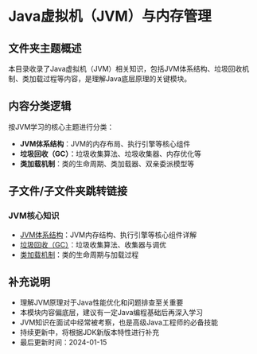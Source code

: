 # Java虚拟机（JVM）与内存管理

## 文件夹主题概述
本目录收录了Java虚拟机（JVM）相关知识，包括JVM体系结构、垃圾回收机制、类加载过程等内容，是理解Java底层原理的关键模块。

## 内容分类逻辑
按JVM学习的核心主题进行分类：
- **JVM体系结构**：JVM的内存布局、执行引擎等核心组件
- **垃圾回收（GC）**：垃圾收集算法、垃圾收集器、内存优化等
- **类加载机制**：类的生命周期、类加载器、双亲委派模型等

## 子文件/子文件夹跳转链接

### JVM核心知识
- [JVM体系结构](JVM.md)：JVM内存结构、执行引擎等核心组件详解
- [垃圾回收（GC）](GC.md)：垃圾收集算法、收集器与调优
- [类加载机制](类加载.md)：类的生命周期与加载过程

## 补充说明
- 理解JVM原理对于Java性能优化和问题排查至关重要
- 本模块内容偏底层，建议有一定Java编程基础后再深入学习
- JVM知识在面试中经常被考察，也是高级Java工程师的必备技能
- 持续更新中，将根据JDK新版本特性进行补充
- 最后更新时间：2024-01-15